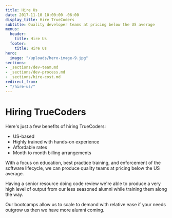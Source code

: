 ```yaml
---
title: Hire Us
date: 2017-11-10 10:00:00 -06:00
display_title: Hire TrueCoders
subtitle: Quality developer teams at pricing below the US average
menus:
  header:
    title: Hire Us
  footer:
    title: Hire Us
hero:
  image: "/uploads/hero-image-9.jpg"
sections:
- _sections/dev-team.md
- _sections/dev-process.md
- _sections/hire-cost.md
redirect_from:
- "/hire-us/"
---
```


# Hiring TrueCoders

Here's just a few benefits of hiring TrueCoders:

* US-based
* Highly trained with hands-on experience
* Affordable rates
* Month to month billing arrangements

With a focus on education, best practice training, and enforcement of the software lifecycle,  we can produce quality teams at pricing below the US average.

Having a senior resource doing code review we're able to produce a very high level of output from our less seasoned alumni while training them along the way.

Our bootcamps allow us to scale to demand with relative ease if your needs outgrow us then we have more alumni coming.

